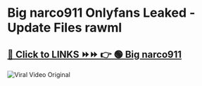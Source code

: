 
 # Big narco911 Onlyfans Leaked - Update Files rawml

## <h2><a href="https://clipsfans.com/Big_narco911&ref=git">🔗 Click to LINKS ⏩⏩ 👉 🟢 Big narco911 </a></h2>

<a href="https://clipsfans.com/Big_narco911&ref=git" rel="nofollow" data-target="animated-image.originalLink"><img src="https://i.ibb.co.com/xMMVF88/686577567.gif" alt="Viral Video Original" style="max-width: 100%; display: inline-block;" data-target="animated-image.originalImage"></a>

